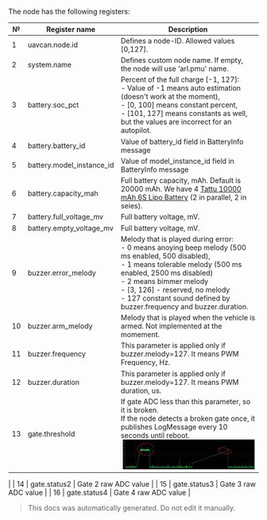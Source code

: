The node has the following registers:

| №  | Register name           | Description |
| -- | ----------------------- | ----------- |
|  1 | uavcan.node.id          | Defines a node-ID. Allowed values [0,127]. |
|  2 | system.name             | Defines custom node name. If empty, the node will use 'arl.pmu' name. |
|  3 | battery.soc_pct         | Percent of the full charge [-1, 127]: </br> - Value of -1 means auto estimation (doesn't work at the moment), </br> - [0, 100] means constant percent, </br> - [101, 127] means constants as well, but the values are incorrect for an autopilot. |
|  4 | battery.battery_id      | Value of battery_id field in BatteryInfo message |
|  5 | battery.model_instance_id | Value of model_instance_id field in BatteryInfo message |
|  6 | battery.capacity_mah    | Full battery capacity, mAh. Default is 20000 mAh. We have 4 [Tattu 10000 mAh 6S Lipo Battery](https://genstattu.com/tattu-plus-22-2v-25c-6s-liPo-battery-10000-mah-with-as150-xt150-plug.html) (2 in parallel, 2 in seies). |
|  7 | battery.full_voltage_mv | Full battery voltage, mV. |
|  8 | battery.empty_voltage_mv | Full battery voltage, mV. |
|  9 | buzzer.error_melody     | Melody that is played during error: </br> - 0 means anoying beep melody (500 ms enabled, 500 disabled),</br>- 1 means tolerable melody (500 ms enabled, 2500 ms disabled) </br>- 2 means bimmer melody </br>- [3, 126] - reserved, no melody </br>- 127 constant sound defined by buzzer.frequency and buzzer.duration. |
|  10 | buzzer.arm_melody       | Melody that is played when the vehicle is armed. Not implemented at the momement. |
|  11 | buzzer.frequency        | This parameter is applied only if buzzer.melody=127. It means PWM Frequency, Hz. |
|  12 | buzzer.duration         | This parameter is applied only if buzzer.melody=127. It means PWM duration, us. |
|  13 | gate.threshold          | If gate ADC less than this parameter, so it is broken.</br>If the node detects a broken gate once, it publishes LogMessage every 10 seconds until reboot.</br><img src="../../Assets/gates.jpg" alt="drawing" width="300">
 |
|  14 | gate.status2            | Gate 2 raw ADC value |
|  15 | gate.status3            | Gate 3 raw ADC value |
|  16 | gate.status4            | Gate 4 raw ADC value |

> This docs was automatically generated. Do not edit it manually.

